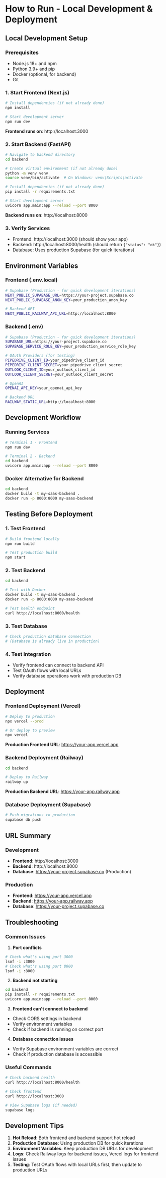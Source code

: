 # How to Run - Local Development & Deployment

## Local Development Setup

### Prerequisites
- Node.js 18+ and npm
- Python 3.9+ and pip
- Docker (optional, for backend)
- Git

### 1. Start Frontend (Next.js)
```bash
# Install dependencies (if not already done)
npm install

# Start development server
npm run dev
```
**Frontend runs on**: http://localhost:3000

### 2. Start Backend (FastAPI)
```bash
# Navigate to backend directory
cd backend

# Create virtual environment (if not already done)
python -m venv venv
source venv/bin/activate  # On Windows: venv\Scripts\activate

# Install dependencies (if not already done)
pip install -r requirements.txt

# Start development server
uvicorn app.main:app --reload --port 8000
```
**Backend runs on**: http://localhost:8000

### 3. Verify Services
- Frontend: http://localhost:3000 (should show your app)
- Backend: http://localhost:8000/health (should return `{"status": "ok"}`)
- Database: Uses production Supabase (for quick iterations)

## Environment Variables

### Frontend (.env.local)
```bash
# Supabase (Production - for quick development iterations)
NEXT_PUBLIC_SUPABASE_URL=https://your-project.supabase.co
NEXT_PUBLIC_SUPABASE_ANON_KEY=your_production_anon_key

# Backend API
NEXT_PUBLIC_RAILWAY_API_URL=http://localhost:8000
```

### Backend (.env)
```bash
# Supabase (Production - for quick development iterations)
SUPABASE_URL=https://your-project.supabase.co
SUPABASE_SERVICE_ROLE_KEY=your_production_service_role_key

# OAuth Providers (for testing)
PIPEDRIVE_CLIENT_ID=your_pipedrive_client_id
PIPEDRIVE_CLIENT_SECRET=your_pipedrive_client_secret
OUTLOOK_CLIENT_ID=your_outlook_client_id
OUTLOOK_CLIENT_SECRET=your_outlook_client_secret

# OpenAI
OPENAI_API_KEY=your_openai_api_key

# Backend URL
RAILWAY_STATIC_URL=http://localhost:8000
```

## Development Workflow

### Running Services
```bash
# Terminal 1 - Frontend
npm run dev

# Terminal 2 - Backend
cd backend
uvicorn app.main:app --reload --port 8000
```

### Docker Alternative for Backend
```bash
cd backend
docker build -t my-saas-backend .
docker run -p 8000:8000 my-saas-backend
```

## Testing Before Deployment

### 1. Test Frontend
```bash
# Build frontend locally
npm run build

# Test production build
npm start
```

### 2. Test Backend
```bash
cd backend

# Test with Docker
docker build -t my-saas-backend .
docker run -p 8000:8000 my-saas-backend

# Test health endpoint
curl http://localhost:8000/health
```

### 3. Test Database
```bash
# Check production database connection
# (Database is already live in production)
```

### 4. Test Integration
- Verify frontend can connect to backend API
- Test OAuth flows with local URLs
- Verify database operations work with production DB

## Deployment

### Frontend Deployment (Vercel)
```bash
# Deploy to production
npx vercel --prod

# Or deploy to preview
npx vercel
```

**Production Frontend URL**: https://your-app.vercel.app

### Backend Deployment (Railway)
```bash
cd backend

# Deploy to Railway
railway up
```

**Production Backend URL**: https://your-app.railway.app

### Database Deployment (Supabase)
```bash
# Push migrations to production
supabase db push
```

## URL Summary

### Development
- **Frontend**: http://localhost:3000
- **Backend**: http://localhost:8000
- **Database**: https://your-project.supabase.co (Production)

### Production
- **Frontend**: https://your-app.vercel.app
- **Backend**: https://your-app.railway.app
- **Database**: https://your-project.supabase.co

## Troubleshooting

### Common Issues

1. **Port conflicts**
```bash
# Check what's using port 3000
lsof -i :3000
# Check what's using port 8000
lsof -i :8000
```

2. **Backend not starting**
```bash
cd backend
pip install -r requirements.txt
uvicorn app.main:app --reload --port 8000
```

3. **Frontend can't connect to backend**
- Check CORS settings in backend
- Verify environment variables
- Check if backend is running on correct port

4. **Database connection issues**
- Verify Supabase environment variables are correct
- Check if production database is accessible

### Useful Commands

```bash
# Check backend health
curl http://localhost:8000/health

# Check frontend
curl http://localhost:3000

# View Supabase logs (if needed)
supabase logs
```

## Development Tips

1. **Hot Reload**: Both frontend and backend support hot reload
2. **Production Database**: Using production DB for quick iterations
3. **Environment Variables**: Keep production DB URLs for development
4. **Logs**: Check Railway logs for backend issues, Vercel logs for frontend issues
5. **Testing**: Test OAuth flows with local URLs first, then update to production URLs 